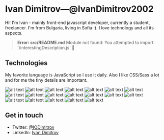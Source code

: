 # Ivan Dimitrov—@IvanDimitrov2002

Hi! I'm Ivan - mainly front-end javascript developer, currently a student, freelancer. I'm from Bulgaria, living in Sofia :). I love technology and all its aspects.

>**Error: src/README.md**
Module not found: You attempted to import '/interestingDescription.js' 🤯

## Technologies 

My favorite language is JavaScript so I use it daily. Also I like CSS/Sass a lot and for me the tiny details are important.

![alt text](https://cdn.jsdelivr.net/gh/IvanDimitrov2002/IvanDimitrov2002@master/html.svg "HTML") ![alt text](https://cdn.jsdelivr.net/gh/IvanDimitrov2002/IvanDimitrov2002@master/css.svg "CSS") ![alt text](https://cdn.jsdelivr.net/gh/IvanDimitrov2002/IvanDimitrov2002@master/js.svg "JAVASCRIPT") ![alt text](https://cdn.jsdelivr.net/gh/IvanDimitrov2002/IvanDimitrov2002@master/ts.svg "TYPESCRIPT") ![alt text](https://cdn.jsdelivr.net/gh/IvanDimitrov2002/IvanDimitrov2002@master/jquery.svg "JQUERY") ![alt text](https://cdn.jsdelivr.net/gh/IvanDimitrov2002/IvanDimitrov2002@master/react.svg "REACT") ![alt text](https://cdn.jsdelivr.net/gh/IvanDimitrov2002/IvanDimitrov2002@master/nextjs.svg "NEXTJS") ![alt text](https://cdn.jsdelivr.net/gh/IvanDimitrov2002/IvanDimitrov2002@master/sass.svg "SASS") ![alt text](https://cdn.jsdelivr.net/gh/IvanDimitrov2002/IvanDimitrov2002@master/css-modules.svg "CSS-MODULES")  ![alt text](https://cdn.jsdelivr.net/gh/IvanDimitrov2002/IvanDimitrov2002@master/node.svg "NODE") ![alt text](https://cdn.jsdelivr.net/gh/IvanDimitrov2002/IvanDimitrov2002@master/nestjs.svg "NESTJS") ![alt text](https://cdn.jsdelivr.net/gh/IvanDimitrov2002/IvanDimitrov2002@master/flutter.svg "FLUTTER") ![alt text](https://cdn.jsdelivr.net/gh/IvanDimitrov2002/IvanDimitrov2002@master/mysql.svg "MYSQL") ![alt text](https://cdn.jsdelivr.net/gh/IvanDimitrov2002/IvanDimitrov2002@master/firebase.svg "FIREBASE") ![alt text](https://cdn.jsdelivr.net/gh/IvanDimitrov2002/IvanDimitrov2002@master/graphql.svg "GRAPHQL") ![alt text](https://cdn.jsdelivr.net/gh/IvanDimitrov2002/IvanDimitrov2002@master/jest.svg "JEST") ![alt text](https://cdn.jsdelivr.net/gh/IvanDimitrov2002/IvanDimitrov2002@master/c.svg "C/C++") ![alt text](https://cdn.jsdelivr.net/gh/IvanDimitrov2002/IvanDimitrov2002@master/python.svg "PYTHON") ![alt text](https://cdn.jsdelivr.net/gh/IvanDimitrov2002/IvanDimitrov2002@master/java.svg "JAVA")

## Get in touch

* Twitter: [@IODimitrov](https://twitter.com/IODimitrov)
* LinkedIn: [Ivan Dimitrov](https://www.linkedin.com/in/ivan-o-dimitrov/)

<!--
**IvanDimitrov2002/IvanDimitrov2002** is a ✨ _special_ ✨ repository because its `README.md` (this file) appears on your GitHub profile.

Here are some ideas to get you started:

- 🔭 I’m currently working on ...
- 🌱 I’m currently learning ...
- 👯 I’m looking to collaborate on ...
- 🤔 I’m looking for help with ...
- 💬 Ask me about ...
- 📫 How to reach me: ...
- 😄 Pronouns: ...
- ⚡ Fun fact: ...
-->

